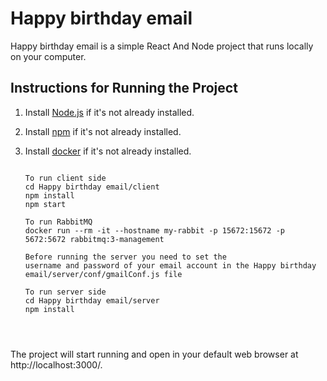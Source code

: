 # Happy birthday email

Happy birthday email is a simple React And Node project that runs locally on your computer.

## Instructions for Running the Project

1. Install [Node.js](https://nodejs.org/) if it's not already installed.

2. Install [npm](https://www.npmjs.com/) if it's not already installed.

2. Install [docker](https://docs.docker.com/desktop/install) if it's not already installed.

   ```shell

   To run client side
   cd Happy birthday email/client
   npm install
   npm start

   To run RabbitMQ
   docker run --rm -it --hostname my-rabbit -p 15672:15672 -p 5672:5672 rabbitmq:3-management

   Before running the server you need to set the 
   username and password of your email account in the Happy birthday email/server/conf/gmailConf.js file

   To run server side
   cd Happy birthday email/server
   npm install


   

The project will start running and open in 
your default web browser at http://localhost:3000/.